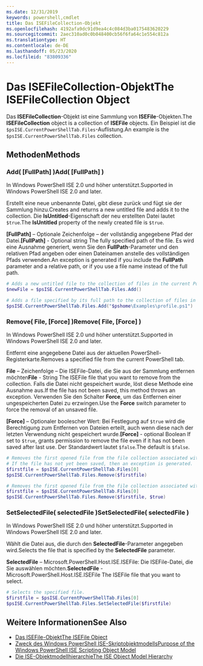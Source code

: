 ```yaml
---
ms.date: 12/31/2019
keywords: powershell,cmdlet
title: Das ISEFileCollection-Objekt
ms.openlocfilehash: 4192afa9dc91d9ea4c4c084d3ba0175483620229
ms.sourcegitcommit: 2aec310ad0c0b048400cb56f6fa64c1e554c812a
ms.translationtype: HT
ms.contentlocale: de-DE
ms.lasthandoff: 05/23/2020
ms.locfileid: "83809336"
---
```

# <a name="the-isefilecollection-object"></a><span data-ttu-id="7a241-103">Das ISEFileCollection-Objekt</span><span class="sxs-lookup"><span data-stu-id="7a241-103">The ISEFileCollection Object</span></span>

<span data-ttu-id="7a241-104">Das **ISEFileCollection**-Objekt ist eine Sammlung von **ISEFile**-Objekten.</span><span class="sxs-lookup"><span data-stu-id="7a241-104">The **ISEFileCollection** object is a collection of **ISEFile** objects.</span></span> <span data-ttu-id="7a241-105">Ein Beispiel ist die `$psISE.CurrentPowerShellTab.Files`-Auflistung.</span><span class="sxs-lookup"><span data-stu-id="7a241-105">An example is the `$psISE.CurrentPowerShellTab.Files` collection.</span></span>

## <a name="methods"></a><span data-ttu-id="7a241-106">Methoden</span><span class="sxs-lookup"><span data-stu-id="7a241-106">Methods</span></span>

### <a name="add-fullpath-"></a><span data-ttu-id="7a241-107">Add\( \[FullPath\] \)</span><span class="sxs-lookup"><span data-stu-id="7a241-107">Add\( \[FullPath\] \)</span></span>

<span data-ttu-id="7a241-108">In Windows PowerShell ISE 2.0 und höher unterstützt.</span><span class="sxs-lookup"><span data-stu-id="7a241-108">Supported in Windows PowerShell ISE 2.0 and later.</span></span>

<span data-ttu-id="7a241-109">Erstellt eine neue unbenannte Datei, gibt diese zurück und fügt sie der Sammlung hinzu.</span><span class="sxs-lookup"><span data-stu-id="7a241-109">Creates and returns a new untitled file and adds it to the collection.</span></span> <span data-ttu-id="7a241-110">Die **IsUntitled**-Eigenschaft der neu erstellten Datei lautet `$true`.</span><span class="sxs-lookup"><span data-stu-id="7a241-110">The **IsUntitled** property of the newly created file is `$true`.</span></span>

<span data-ttu-id="7a241-111">**\[FullPath\]** – Optionale Zeichenfolge – der vollständig angegebene Pfad der Datei.</span><span class="sxs-lookup"><span data-stu-id="7a241-111">**\[FullPath\]** - Optional string The fully specified path of the file.</span></span> <span data-ttu-id="7a241-112">Es wird eine Ausnahme generiert, wenn Sie den **FullPath**-Parameter und den relativen Pfad angeben oder einen Dateinamen anstelle des vollständigen Pfads verwenden.</span><span class="sxs-lookup"><span data-stu-id="7a241-112">An exception is generated if you include the **FullPath** parameter and a relative path, or if you use a file name instead of the full path.</span></span>

```powershell
# Adds a new untitled file to the collection of files in the current PowerShell tab.
$newFile = $psISE.CurrentPowerShellTab.Files.Add()

# Adds a file specified by its full path to the collection of files in the current PowerShell tab.
$psISE.CurrentPowerShellTab.Files.Add("$pshome\Examples\profile.ps1")
```

### <a name="remove-file-force-"></a><span data-ttu-id="7a241-113">Remove\( File, \[Force\] \)</span><span class="sxs-lookup"><span data-stu-id="7a241-113">Remove\( File, \[Force\] \)</span></span>

<span data-ttu-id="7a241-114">In Windows PowerShell ISE 2.0 und höher unterstützt.</span><span class="sxs-lookup"><span data-stu-id="7a241-114">Supported in Windows PowerShell ISE 2.0 and later.</span></span>

<span data-ttu-id="7a241-115">Entfernt eine angegebene Datei aus der aktuellen PowerShell-Registerkarte.</span><span class="sxs-lookup"><span data-stu-id="7a241-115">Removes a specified file from the current PowerShell tab.</span></span>

<span data-ttu-id="7a241-116">**File** – Zeichenfolge – Die ISEFile-Datei, die Sie aus der Sammlung entfernen möchten</span><span class="sxs-lookup"><span data-stu-id="7a241-116">**File** - String The ISEFile file that you want to remove from the collection.</span></span> <span data-ttu-id="7a241-117">Falls die Datei nicht gespeichert wurde, löst diese Methode eine Ausnahme aus.</span><span class="sxs-lookup"><span data-stu-id="7a241-117">If the file has not been saved, this method throws an exception.</span></span> <span data-ttu-id="7a241-118">Verwenden Sie den Schalter **Force**, um das Entfernen einer ungespeicherten Datei zu erzwingen.</span><span class="sxs-lookup"><span data-stu-id="7a241-118">Use the **Force** switch parameter to force the removal of an unsaved file.</span></span>

<span data-ttu-id="7a241-119">**\[Force\]** – Optionaler boolescher Wert: Bei Festlegung auf `$true` wird die Berechtigung zum Entfernen von Dateien erteilt, auch wenn diese nach der letzten Verwendung nicht gespeichert wurde.</span><span class="sxs-lookup"><span data-stu-id="7a241-119">**\[Force\]** - optional Boolean If set to `$true`, grants permission to remove the file even if it has not been saved after last use.</span></span> <span data-ttu-id="7a241-120">Der Standardwert lautet `$false`.</span><span class="sxs-lookup"><span data-stu-id="7a241-120">The default is `$false`.</span></span>

```powershell
# Removes the first opened file from the file collection associated with the current PowerShell tab.
# If the file has not yet been saved, then an exception is generated.
$firstfile = $psISE.CurrentPowerShellTab.Files[0]
$psISE.CurrentPowerShellTab.Files.Remove($firstfile)

# Removes the first opened file from the file collection associated with the current PowerShell tab, even if it has not been saved.
$firstfile = $psISE.CurrentPowerShellTab.Files[0]
$psISE.CurrentPowerShellTab.Files.Remove($firstfile, $true)
```

### <a name="setselectedfile-selectedfile-"></a><span data-ttu-id="7a241-121">SetSelectedFile\( selectedFile \)</span><span class="sxs-lookup"><span data-stu-id="7a241-121">SetSelectedFile\( selectedFile \)</span></span>

<span data-ttu-id="7a241-122">In Windows PowerShell ISE 2.0 und höher unterstützt.</span><span class="sxs-lookup"><span data-stu-id="7a241-122">Supported in Windows PowerShell ISE 2.0 and later.</span></span>

<span data-ttu-id="7a241-123">Wählt die Datei aus, die durch den **SelectedFile**-Parameter angegeben wird.</span><span class="sxs-lookup"><span data-stu-id="7a241-123">Selects the file that is specified by the **SelectedFile** parameter.</span></span>

<span data-ttu-id="7a241-124">**SelectedFile** – Microsoft.PowerShell.Host.ISE.ISEFile: Die ISEFile-Datei, die Sie auswählen möchten.</span><span class="sxs-lookup"><span data-stu-id="7a241-124">**SelectedFile** - Microsoft.PowerShell.Host.ISE.ISEFile The ISEFile file that you want to select.</span></span>

```powershell
# Selects the specified file.
$firstfile = $psISE.CurrentPowerShellTab.Files[0]
$psISE.CurrentPowerShellTab.Files.SetSelectedFile($firstfile)
```

## <a name="see-also"></a><span data-ttu-id="7a241-125">Weitere Informationen</span><span class="sxs-lookup"><span data-stu-id="7a241-125">See Also</span></span>

- [<span data-ttu-id="7a241-126">Das ISEFile-Objekt</span><span class="sxs-lookup"><span data-stu-id="7a241-126">The ISEFile Object</span></span>](The-ISEFile-Object.md)
- [<span data-ttu-id="7a241-127">Zweck des Windows PowerShell ISE-Skriptobjektmodells</span><span class="sxs-lookup"><span data-stu-id="7a241-127">Purpose of the Windows PowerShell ISE Scripting Object Model</span></span>](Purpose-of-the-Windows-PowerShell-ISE-Scripting-Object-Model.md)
- [<span data-ttu-id="7a241-128">Die ISE-Objektmodellhierarchie</span><span class="sxs-lookup"><span data-stu-id="7a241-128">The ISE Object Model Hierarchy</span></span>](The-ISE-Object-Model-Hierarchy.md)
